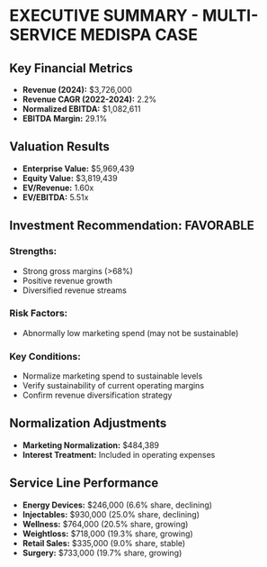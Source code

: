 # EXECUTIVE SUMMARY - MULTI-SERVICE MEDISPA CASE

## Key Financial Metrics

- **Revenue (2024):** $3,726,000
- **Revenue CAGR (2022-2024):** 2.2%
- **Normalized EBITDA:** $1,082,611
- **EBITDA Margin:** 29.1%

## Valuation Results

- **Enterprise Value:** $5,969,439
- **Equity Value:** $3,819,439
- **EV/Revenue:** 1.60x
- **EV/EBITDA:** 5.51x

## Investment Recommendation: FAVORABLE

### Strengths:

- Strong gross margins (>68%)
- Positive revenue growth
- Diversified revenue streams

### Risk Factors:

- Abnormally low marketing spend (may not be sustainable)

### Key Conditions:

- Normalize marketing spend to sustainable levels
- Verify sustainability of current operating margins
- Confirm revenue diversification strategy

## Normalization Adjustments

- **Marketing Normalization:** $484,389
- **Interest Treatment:** Included in operating expenses

## Service Line Performance

- **Energy Devices:** $246,000 (6.6% share, declining)
- **Injectables:** $930,000 (25.0% share, declining)
- **Wellness:** $764,000 (20.5% share, growing)
- **Weightloss:** $718,000 (19.3% share, growing)
- **Retail Sales:** $335,000 (9.0% share, stable)
- **Surgery:** $733,000 (19.7% share, growing)
